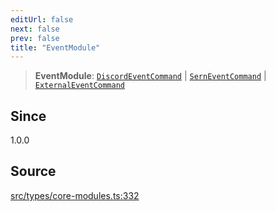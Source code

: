 ```yaml
---
editUrl: false
next: false
prev: false
title: "EventModule"
---
```


> **EventModule**: [`DiscordEventCommand`](/v4/api/interfaces/discordeventcommand/) \| [`SernEventCommand`](/v4/api/interfaces/serneventcommand/) \| [`ExternalEventCommand`](/v4/api/interfaces/externaleventcommand/)

## Since

1.0.0

## Source

[src/types/core-modules.ts:332](https://github.com/sern-handler/handler/blob/70c6236802295980123056f2e84579aa6f6e5dbd/src/types/core-modules.ts#L332)
